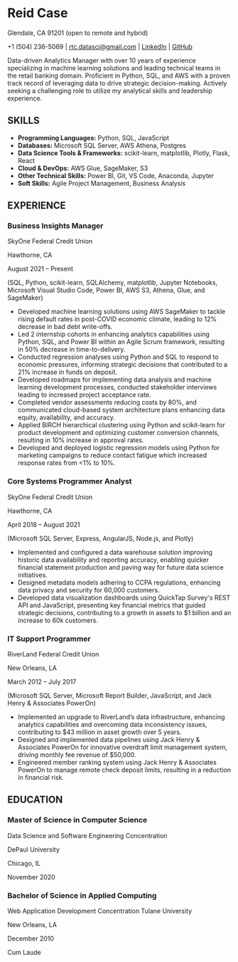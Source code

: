 # Reid Case

Glendale, CA 91201 (open to remote and hybrid)

+1 (504) 236-5069 | rtc.datasci@gmail.com | [LinkedIn](https://linkedin.com/in/reidtcase) | [GitHub](github.com/reidtc82)

Data-driven Analytics Manager with over 10 years of experience specializing in machine learning solutions and leading technical teams in the retail banking domain. Proficient in Python, SQL, and AWS with a proven track record of leveraging data to drive strategic decision-making. Actively seeking a challenging role to utilize my analytical skills and leadership experience.



## SKILLS

* **Programming Languages:** Python, SQL, JavaScript
* **Databases:** Microsoft SQL Server, AWS Athena, Postgres
* **Data Science Tools & Frameworks:** scikit-learn, matplotlib, Plotly, Flask, React
* **Cloud & DevOps:** AWS Glue, SageMaker, S3
* **Other Technical Skills:** Power BI, Git, VS Code, Anaconda, Jupyter
* **Soft Skills:** Agile Project Management, Business Analysis



## EXPERIENCE

### Business Insights Manager
SkyOne Federal Credit Union

Hawthorne, CA

August 2021 – Present

(SQL, Python, scikit-learn, SQLAlchemy, matplotlib, Jupyter Notebooks, Microsoft Visual Studio Code, Power BI, AWS S3, Athena, Glue, and SageMaker)
* Developed machine learning solutions using AWS SageMaker to tackle rising default rates in post-COVID economic climate, leading to 12% decrease in bad debt write-offs.
* Led 2 internship cohorts in enhancing analytics capabilities using Python, SQL, and Power BI within an Agile Scrum framework, resulting in 50% decrease in time-to-delivery.
* Conducted regression analyses using Python and SQL to respond to economic pressures, informing strategic decisions that contributed to a 21% increase in funds on deposit.
* Developed roadmaps for implementing data analysis and machine learning development processes, conducted stakeholder interviews leading to increased project acceptance rate.
* Completed vendor assessments reducing costs by 80%, and communicated cloud-based system architecture plans enhancing data equity, availability, and accuracy.
* Applied BIRCH hierarchical clustering using Python and scikit-learn for product development and optimizing customer conversion channels, resulting in 10% increase in approval rates.
* Developed and deployed logistic regression models using Python for marketing campaigns to reduce contact fatigue which increased response rates from <1% to 10%.



### Core Systems Programmer Analyst
SkyOne Federal Credit Union

Hawthorne, CA

April 2018 – August 2021

(Microsoft SQL Server, Express, AngularJS, Node.js, and Plotly)
* Implemented and configured a data warehouse solution improving historic data availability and reporting accuracy, enabling quicker financial statement production and paving way for future data science initiatives.
* Designed metadata models adhering to CCPA regulations, enhancing data privacy and security for 60,000 customers.
* Developed data visualization dashboards using QuickTap Survey's REST API and JavaScript, presenting key financial metrics that guided strategic decisions, contributing to a growth in assets to $1 billion and an increase to 60k customers.



### IT Support Programmer
RiverLand Federal Credit Union

New Orleans, LA

March 2012 – July 2017

(Microsoft SQL Server, Microsoft Report Builder, JavaScript, and Jack Henry & Associates PowerOn)

* Implemented an upgrade to RiverLand’s data infrastructure, enhancing analytics capabilities and overcoming data inconsistency issues, contributing to $43 million in asset growth over 5 years.
* Designed and implemented data pipelines using Jack Henry & Associates PowerOn for innovative overdraft limit management system, driving monthly fee revenue of $50,000.
* Engineered member ranking system using Jack Henry & Associates PowerOn to manage remote check deposit limits, resulting in a reduction in financial risk.



## EDUCATION

### Master of Science in Computer Science
Data Science and Software Engineering Concentration

DePaul University

Chicago, IL

November 2020


### Bachelor of Science in Applied Computing
Web Application Development Concentration
Tulane University

New Orleans, LA

December 2010

Cum Laude


